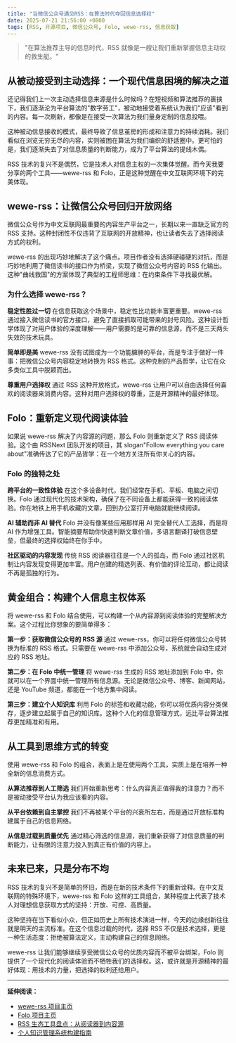 ```yaml
---
title: "当微信公众号遇见RSS：在算法时代夺回信息选择权"
date: 2025-07-21 21:56:00 +0800
tags: [RSS, 开源项目, 微信公众号, Folo, wewe-rss, 信息获取]
---
```


> "在算法推荐主导的信息时代，RSS 就像是一艘让我们重新掌握信息主动权的救生艇。"

## 从被动接受到主动选择：一个现代信息困境的解决之道

还记得我们上一次主动选择信息来源是什么时候吗？在短视频和算法推荐的裹挟下，我们逐渐沦为平台算法的"数字劳工"，被动地接受着系统认为我们"应该"看到的内容。每一次刷新，都像是在接受一次算法为我们量身定制的信息投喂。

这种被动信息接收的模式，最终导致了信息茧房的形成和注意力的持续消耗。我们看似在浏览无穷无尽的内容，实则被困在算法为我们编织的舒适圈中。更可怕的是，我们逐渐失去了对信息质量的判断能力，成为了平台算法的提线木偶。

RSS 技术的复兴不是偶然，它是技术人对信息主权的一次集体觉醒。而今天我要分享的两个工具——wewe-rss 和 Folo，正是这种觉醒在中文互联网环境下的完美体现。

## wewe-rss：让微信公众号回归开放网络

微信公众号作为中文互联网最重要的内容生产平台之一，长期以来一直缺乏官方的 RSS 支持。这种封闭性不仅违背了互联网的开放精神，也让读者失去了选择阅读方式的权利。

wewe-rss 的出现巧妙地解决了这个痛点。项目作者没有选择硬碰硬的对抗，而是巧妙地利用了微信读书的接口作为桥梁，实现了微信公众号内容的 RSS 化输出。这种"曲线救国"的方案体现了典型的工程师思维：在约束条件下寻找最优解。

### 为什么选择 wewe-rss？

**稳定性胜过一切**
在信息获取这个场景中，稳定性比功能丰富更重要。wewe-rss 通过接入微信读书的官方接口，避免了直接抓取可能带来的封号风险。这种设计哲学体现了对用户体验的深度理解——用户需要的是可靠的信息源，而不是三天两头失效的技术玩具。

**简单即是美**
wewe-rss 没有试图成为一个功能臃肿的平台，而是专注于做好一件事：把微信公众号内容稳定地转换为 RSS 格式。这种克制的产品哲学，让它在众多类似工具中脱颖而出。

**尊重用户选择权**
通过 RSS 这种开放格式，wewe-rss 让用户可以自由选择任何喜欢的阅读器来消费内容。这种对用户选择权的尊重，正是开源精神的最好体现。

## Folo：重新定义现代阅读体验

如果说 wewe-rss 解决了内容源的问题，那么 Folo 则重新定义了 RSS 阅读体验。这个由 RSSNext 团队开发的项目，其 slogan"Follow everything you care about"准确传达了它的产品哲学：在一个地方关注所有你关心的内容。

### Folo 的独特之处

**跨平台的一致性体验**
在这个多设备时代，我们经常在手机、平板、电脑之间切换。Folo 通过现代化的技术架构，确保了在不同设备上都能获得一致的阅读体验。你在地铁上用手机收藏的文章，回到办公室打开电脑就能继续阅读。

**AI 辅助而非 AI 替代**
Folo 并没有像某些应用那样用 AI 完全替代人工选择，而是将 AI 作为增强工具。智能摘要帮助你快速判断文章价值，多语言翻译打破信息壁垒，但最终的选择权始终在你手中。

**社区驱动的内容发现**
传统 RSS 阅读器往往是一个人的孤岛，而 Folo 通过社区机制让内容发现变得更加丰富。用户创建的精选列表、有价值的评论互动，都让阅读不再是孤独的行为。

## 黄金组合：构建个人信息主权体系

将 wewe-rss 和 Folo 结合使用，可以构建一个从内容源到阅读体验的完整解决方案。这个过程比你想象的要简单得多：

**第一步：获取微信公众号的 RSS 源**
通过 wewe-rss，你可以将任何微信公众号转换为标准的 RSS 格式。只需要在 wewe-rss 中添加公众号，系统就会自动生成对应的 RSS 地址。

**第二步：在 Folo 中统一管理**
将 wewe-rss 生成的 RSS 地址添加到 Folo 中，你就可以在一个界面中统一管理所有信息源。无论是微信公众号、博客、新闻网站，还是 YouTube 频道，都能在一个地方集中阅读。

**第三步：建立个人知识库**
利用 Folo 的标签和收藏功能，你可以将优质内容分类保存，逐步建立起属于自己的知识库。这种个人化的信息管理方式，远比平台算法推荐更加精准和有用。

## 从工具到思维方式的转变

使用 wewe-rss 和 Folo 的组合，表面上是在使用两个工具，实质上是在培养一种全新的信息消费方式。

**从算法推荐到人工筛选**
我们开始重新思考：什么内容真正值得我的注意力？而不是被动接受平台认为我应该看的内容。

**从平台依赖到自主掌控**
我们不再被某个平台的兴衰所左右，而是通过开放标准构建属于自己的信息网络。

**从信息过载到质量优先**
通过精心筛选的信息源，我们重新获得了对信息质量的判断能力，让有限的注意力投入到真正有价值的内容上。

## 未来已来，只是分布不均

RSS 技术的复兴不是简单的怀旧，而是在新的技术条件下的重新诠释。在中文互联网的特殊环境下，wewe-rss 和 Folo 这样的工具组合，某种程度上代表了技术人对理想信息获取方式的坚持：开放、可控、高质量。

这种坚持在当下看似小众，但正如历史上所有技术演进一样，今天的边缘创新往往就是明天的主流标准。在这个信息过载的时代，选择 RSS 不仅是技术选择，更是一种生活态度：拒绝被算法定义，主动构建自己的信息网络。

wewe-rss 让我们能够继续享受微信公众号的优质内容而不被平台绑架，Folo 则提供了一个现代化的阅读体验而不牺牲我们的选择权。这，或许就是开源精神的最好体现：用技术的力量，把选择的权利还给用户。

---

**延伸阅读：**

- [wewe-rss 项目主页](https://github.com/cooderl/wewe-rss)
- [Folo 项目主页](https://github.com/RSSNext/Folo)
- [RSS 生态工具盘点：从阅读器到内容源](rss-ecosystem-tools.md)
- [个人知识管理系统构建指南](pkm-system-guide.md)
